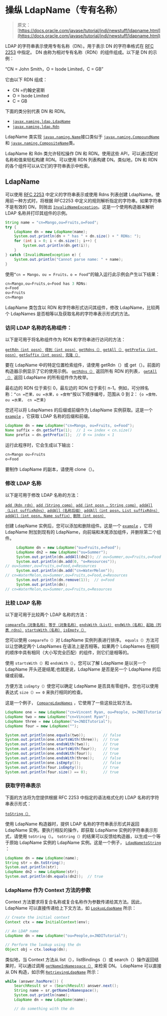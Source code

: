 # 操纵 LdapName（专有名称）

> 原文： [https://docs.oracle.com/javase/tutorial/jndi/newstuff/ldapname.html](https://docs.oracle.com/javase/tutorial/jndi/newstuff/ldapname.html)

LDAP 的字符串表示使用专有名称（DN）。用于表示 DN 的字符串格式在 [RFC 2253](http://www.ietf.org/rfc/rfc2253.txt) 中指定。 DN 由称为相对专有名称（RDN）的组件组成。以下是 DN 的示例：

“CN = John Smith，O = Isode Limited，C = GB”

它由以下 RDN 组成：

*   CN =约翰史密斯
*   O = Isode Limited
*   C = GB

下面的类分别代表 DN 和 RDN。

*   [`javax.naming.ldap.LdapName`](https://docs.oracle.com/javase/8/docs/api/javax/naming/ldap/LdapName.html)
*   [`javax.naming.ldap.Rdn`](https://docs.oracle.com/javase/8/docs/api/javax/naming/ldap/Rdn.html)

LdapName 类实现 [`javax.naming.Name`](https://docs.oracle.com/javase/8/docs/api/javax/naming/Name.html)接口类似于 [`javax.naming.CompoundName`](https://docs.oracle.com/javase/8/docs/api/javax/naming/Name.html)和 [`javax.naming.CompositeName`](https://docs.oracle.com/javase/8/docs/api/javax/naming/CompositeName.html)类。

LdapName 和 Rdn 类允许轻松操作 DN 和 RDN。使用这些 API，可以通过配对名称和值来轻松构建 RDN。可以使用 RDN 列表构建 DN。类似地，DN 和 RDN 的各个组件可以从它们的字符串表示中检索。

## LdapName

可以使用 [RFC 2253](http://www.ietf.org/rfc/rfc2253.txt) 中定义的字符串表示或使用 Rdns 列表创建 LdapName。使用前一种方式时，将根据 RFC2253 中定义的规则解析指定的字符串。如果字符串不是有效的 DN，则抛出 [`InvalidNameException`](https://docs.oracle.com/javase/8/docs/api/javax/naming/InvalidNameException.html)。这是一个使用构造器来解析 LDAP 名称并打印其组件的示例。

```java
String name = "cn=Mango,ou=Fruits,o=Food";
try {
    LdapName dn = new LdapName(name);
    System.out.println(dn + " has " + dn.size() + " RDNs: ");
    for (int i = 0; i < dn.size(); i++) {
        System.out.println(dn.get(i));
    }
} catch (InvalidNameException e) {
    System.out.println("Cannot parse name: " + name);
}

```

使用`“cn = Mango，ou = Fruits，o = Food”`的输入运行此示例会产生以下结果：

```java
cn=Mango,ou=Fruits,o=Food has 3 RDNs: 
o=Food
ou=Fruits
cn=Mango

```

LdapName 类包含以 RDN 和字符串形式访问其组件，修改 LdapName，比较两个 LdapNames 是否相等以及获取名称的字符串表示形式的方法。

### 访问 LDAP 名称的名称组件：

以下是可用于将名称组件作为 RDN 和字符串进行访问的方法：

[`getRdn（int posn）`](https://docs.oracle.com/javase/8/docs/api/javax/naming/ldap/LdapName.html#getRdn-int-)
[`得到（int posn）`](https://docs.oracle.com/javase/8/docs/api/javax/naming/ldap/LdapName.html#get-int-)
[`getRdns（）`](https://docs.oracle.com/javase/8/docs/api/javax/naming/ldap/LdapName.html#getRdns--)
[`getAll（）`](https://docs.oracle.com/javase/8/docs/api/javax/naming/ldap/LdapName.html#getAll--)
[`getPrefix（int posn）`](https://docs.oracle.com/javase/8/docs/api/javax/naming/ldap/LdapName.html#getPrefix-intposn-)
[`getSuffix（int posn）`](https://docs.oracle.com/javase/8/docs/api/javax/naming/ldap/LdapName.html#getSuffix-intposn-)
[`克隆（）`](https://docs.oracle.com/javase/8/docs/api/javax/naming/ldap/LdapName.html#clone--)

要在 LdapName 中的特定位置检索组件，请使用 getRdn（）或 get（）。前面的构造器示例显示了它的使用示例。 [`getRdns（）`](https://docs.oracle.com/javase/8/docs/api/javax/naming/ldap/LdapName.html#getRdns--) 返回所有 RDN 的列表， [`getAll（）`](https://docs.oracle.com/javase/8/docs/api/javax/naming/ldap/LdapName.html#getAll--) 返回 LdapName 的所有组件作为枚举。

最右边的 RDN 位于索引 0，最左边的 RDN 位于索引 n-1。例如，可分辨名称：`“cn =芒果，ou =水果，o =食物”`按以下顺序编号，范围从 0 到 2： `{o =食物，ou =水果， cn =芒果}`

您还可以将 LdapNames 的后缀或前缀作为 LdapName 实例获取。这是一个 [`example`](examples/LdapNameSuffixPrefix.java) ，它获取 LDAP 名称的后缀和前缀。

```java
LdapName dn = new LdapName("cn=Mango, ou=Fruits, o=Food");
Name suffix = dn.getSuffix(1);  // 1 <= index < cn.size()
Name prefix = dn.getPrefix(1);  // 0 <= index < 1

```

运行此程序时，它会生成以下输出：

```java
cn=Mango ou=Fruits
o=Food 

```

要制作 LdapName 的副本，请使用 clone（）。

### 修改 LDAP 名称

以下是可用于修改 LDAP 名称的方法：

[`add（Rdn rdn）`](https://docs.oracle.com/javase/8/docs/api/javax/naming/ldap/LdapName.html#add-Rdn-)
[`add（String comp）`](https://docs.oracle.com/javase/8/docs/api/javax/naming/ldap/LdapName.html#add-String-)
[`add（int posn ，String comp）`](https://docs.oracle.com/javase/8/docs/api/javax/naming/ldap/LdapName.html#add-int-String-)
[`addAll（List suffixRdns）`](https://docs.oracle.com/javase/8/docs/api/javax/naming/ldap/LdapName.html#addAll-List-)
[`addAll（名称后缀）`](https://docs.oracle.com/javase/8/docs/api/javax/naming/ldap/LdapName.html#addAll-Namesuffix-)
[`addAll（int posn，List suffixRdns）`](https://docs.oracle.com/javase/8/docs/api/javax/naming/ldap/LdapName.html#addAll-int-List-)
[`addAll（int posn，Name suffix）`](https://docs.oracle.com/javase/8/docs/api/javax/naming/ldap/LdapName.html#addAll-int-Name-)
[`删除（int posn）`](https://docs.oracle.com/javase/8/docs/api/javax/naming/ldap/LdapName.html#remove-int-)

创建 LdapName 实例后，您可以添加和删除组件。这是一个 [`example`](examples/ModifyLdapName.java) ，它将 LdapName 附加到现有的 LdapName，向前端和末尾添加组件，并删除第二个组件。

```java
     LdapName dn = new LdapName("ou=Fruits,o=Food");
     LdapName dn2 = new LdapName("ou=Summer");
     System.out.println(dn.addAll(dn2)); // ou=Summer,ou=Fruits,o=Food
     System.out.println(dn.add(0, "o=Resources")); 
// ou=Summer,ou=Fruits,o=Food,o=Resources
     System.out.println(dn.add("cn=WaterMelon")); 
// cn=WaterMelon,ou=Summer,ou=Fruits,o=Food,o=Resources
     System.out.println(dn.remove(1));  // o=Food
     System.out.println(dn);  
// cn=WaterMelon,ou=Summer,ou=Fruits,o=Resources

```

### 比较 LDAP 名称

以下是可用于比较两个 LDAP 名称的方法：

[`compareTo（对象名称）`](https://docs.oracle.com/javase/8/docs/api/javax/naming/ldap/LdapName.html#compareTo-Object-)
[`等于（对象名称）`](https://docs.oracle.com/javase/8/docs/api/javax/naming/ldap/LdapName.html#equals-Object-)
[`endsWith（List）`](https://docs.oracle.com/javase/8/docs/api/javax/naming/ldap/LdapName.html#endsWith-List-)
[`endWith（名称）`](https://docs.oracle.com/javase/8/docs/api/javax/naming/ldap/LdapName.html#endsWith-Name-)
[`起始（列表 rdns）`](https://docs.oracle.com/javase/8/docs/api/javax/naming/ldap/LdapName.html#startsWith-iList-)
[`startsWith（名称）`](https://docs.oracle.com/javase/8/docs/api/javax/naming/ldap/LdapName.html#startsWith-Name-)
[`isEmpty（）`](https://docs.oracle.com/javase/8/docs/api/javax/naming/ldap/LdapName.html#isEmpty--)

您可以使用 `compareTo（）`对 LdapName 实例列表进行排序。 `equals（）`方法可以让您确定两个 LdapNames 在语法上是否相等。如果两个 LdapNames 在相同的顺序中具有相同（大小写完全匹配）的组件，则它们是相等的。

使用 `startsWith（）`和 `endsWith（）`，您可以了解 LdapName 是以另一个 LdapName 开头还是结尾;也就是说，LdapName 是否是另一个 LdapName 的后缀或前缀。

方便方法 `isEmpty（）`使您可以确定 LdapName 是否具有零组件。您也可以使用表达式 `size（）== 0` 来执行相同的检查。

这是一个例子， [`CompareLdapNames`](examples/CompareLdapNames.java) ，它使用了一些这些比较方法。

```java
LdapName one = new LdapName("cn=Vincent Ryan, ou=People, o=JNDITutorial");
LdapName two = new LdapName("cn=Vincent Ryan");
LdapName three = new LdapName("o=JNDITutorial");
LdapName four = new LdapName("");

System.out.println(one.equals(two));        // false
System.out.println(one.startsWith(three));  // true
System.out.println(one.endsWith(two));      // true
System.out.println(one.startsWith(four));   // true
System.out.println(one.endsWith(four));     // true
System.out.println(one.endsWith(three));    // false
System.out.println(one.isEmpty());          // false
System.out.println(four.isEmpty());         // true
System.out.println(four.size() == 0);       // true

```

### 获取字符串表示

下面的方法将为您提供根据 RFC 2253 中指定的语法格式化的 LDAP 名称的字符串表示形式：

[`toString（）`](https://docs.oracle.com/javase/8/docs/api/javax/naming/ldap/LdapName.html#toString--)

使用 LdapName 构造器时，提供 LDAP 名称的字符串表示形式并返回 LdapName 实例。要执行相反的操作，即获取 LdapName 实例的字符串表示形式，请使用 `toString（）`。 `toString（）`的结果可以反馈给构造器，以生成一个等于原始 LdapName 实例的 LdapName 实例。这是一个例子， [`LdapNametoString`](examples/LdapNametoString.java) ：

```java
LdapName dn = new LdapName(name);
String str = dn.toString();
System.out.println(str);
LdapName dn2 = new LdapName(str);
System.out.println(dn.equals(dn2));  // true

```

### LdapName 作为 Context 方法的参数

Context 方法要求将复合名称或复合名称作为参数传递给其方法。因此，LdapName 可以直接传递给上下文方法，如 [`LookupLdapName`](examples/LookupLdapName.java) 所示：

```java
// Create the initial context
Context ctx = new InitialContext(env);

// An LDAP name
LdapName dn = new LdapName("ou=People,o=JNDITutorial");

// Perform the lookup using the dn
Object obj = ctx.lookup(dn);

```

类似地，当 Context 方法从 list（），listBindings（）或 search（）操作返回结果时，可以通过调用 [`getNameInNamespace（）`](https://docs.oracle.com/javase/8/docs/api/javax/naming/ldap/LdapName.html#getNameInNamepspace--) 来检索 DN。 LdapName 可以直接从 DN 构造，如示例 [`RetrievingLdapName`](examples/RetrievingLdapName.java) 所示：

```java
while (answer.hasMore()) {
    SearchResult sr = (SearchResult) answer.next();
    String name = sr.getNameInNamespace();
    System.out.println(name);
    LdapName dn = new LdapName(name);

    // do something with the dn

```